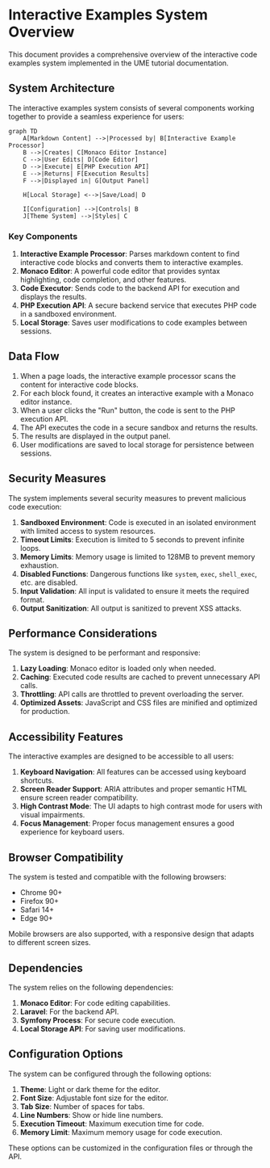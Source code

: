 # Interactive Examples System Overview

This document provides a comprehensive overview of the interactive code examples system implemented in the UME tutorial documentation.

## System Architecture

The interactive examples system consists of several components working together to provide a seamless experience for users:

```mermaid
graph TD
    A[Markdown Content] -->|Processed by| B[Interactive Example Processor]
    B -->|Creates| C[Monaco Editor Instance]
    C -->|User Edits| D[Code Editor]
    D -->|Execute| E[PHP Execution API]
    E -->|Returns| F[Execution Results]
    F -->|Displayed in| G[Output Panel]
    
    H[Local Storage] <-->|Save/Load| D
    
    I[Configuration] -->|Controls| B
    J[Theme System] -->|Styles| C
```

### Key Components

1. **Interactive Example Processor**: Parses markdown content to find interactive code blocks and converts them to interactive examples.
2. **Monaco Editor**: A powerful code editor that provides syntax highlighting, code completion, and other features.
3. **Code Executor**: Sends code to the backend API for execution and displays the results.
4. **PHP Execution API**: A secure backend service that executes PHP code in a sandboxed environment.
5. **Local Storage**: Saves user modifications to code examples between sessions.

## Data Flow

1. When a page loads, the interactive example processor scans the content for interactive code blocks.
2. For each block found, it creates an interactive example with a Monaco editor instance.
3. When a user clicks the "Run" button, the code is sent to the PHP execution API.
4. The API executes the code in a secure sandbox and returns the results.
5. The results are displayed in the output panel.
6. User modifications are saved to local storage for persistence between sessions.

## Security Measures

The system implements several security measures to prevent malicious code execution:

1. **Sandboxed Environment**: Code is executed in an isolated environment with limited access to system resources.
2. **Timeout Limits**: Execution is limited to 5 seconds to prevent infinite loops.
3. **Memory Limits**: Memory usage is limited to 128MB to prevent memory exhaustion.
4. **Disabled Functions**: Dangerous functions like `system`, `exec`, `shell_exec`, etc. are disabled.
5. **Input Validation**: All input is validated to ensure it meets the required format.
6. **Output Sanitization**: All output is sanitized to prevent XSS attacks.

## Performance Considerations

The system is designed to be performant and responsive:

1. **Lazy Loading**: Monaco editor is loaded only when needed.
2. **Caching**: Executed code results are cached to prevent unnecessary API calls.
3. **Throttling**: API calls are throttled to prevent overloading the server.
4. **Optimized Assets**: JavaScript and CSS files are minified and optimized for production.

## Accessibility Features

The interactive examples are designed to be accessible to all users:

1. **Keyboard Navigation**: All features can be accessed using keyboard shortcuts.
2. **Screen Reader Support**: ARIA attributes and proper semantic HTML ensure screen reader compatibility.
3. **High Contrast Mode**: The UI adapts to high contrast mode for users with visual impairments.
4. **Focus Management**: Proper focus management ensures a good experience for keyboard users.

## Browser Compatibility

The system is tested and compatible with the following browsers:

- Chrome 90+
- Firefox 90+
- Safari 14+
- Edge 90+

Mobile browsers are also supported, with a responsive design that adapts to different screen sizes.

## Dependencies

The system relies on the following dependencies:

1. **Monaco Editor**: For code editing capabilities.
2. **Laravel**: For the backend API.
3. **Symfony Process**: For secure code execution.
4. **Local Storage API**: For saving user modifications.

## Configuration Options

The system can be configured through the following options:

1. **Theme**: Light or dark theme for the editor.
2. **Font Size**: Adjustable font size for the editor.
3. **Tab Size**: Number of spaces for tabs.
4. **Line Numbers**: Show or hide line numbers.
5. **Execution Timeout**: Maximum execution time for code.
6. **Memory Limit**: Maximum memory usage for code execution.

These options can be customized in the configuration files or through the API.
